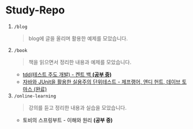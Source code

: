 # Study-Repo
1. <code>/blog</code>
   > blog에 글을 올리며 활용한 예제를 모았습니다.
2. <code>/book</code>
   > 책을 읽으면서 정리한 내용과 예제를 모았습니다. 
   - [tdd(테스트 주도 개발) - 켄트 백 **(공부 중)**](https://github.com/hoa0217/study-repo/tree/master/book/tdd)
   - [자바와 JUnit을 활용한 실용주의 단위테스트 - 제프랭어, 앤디 헌트, 데이브 토마스 (완료)](https://github.com/hoa0217/study-repo/tree/master/book/JUnit)
3. <code>/online-learning</code>
   > 강의를 듣고 정리한 내용과 실습을 모았습니다.
   - 토비의 스프링부트 - 이해와 원리 **(공부 중)**

